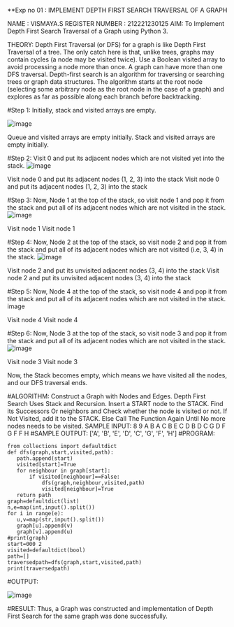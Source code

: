 **Exp no 01 : IMPLEMENT DEPTH FIRST SEARCH TRAVERSAL OF A GRAPH

NAME : VISMAYA.S
REGISTER NUMBER : 212221230125
AIM:
To Implement Depth First Search Traversal of a Graph using Python 3.

THEORY:
Depth First Traversal (or DFS) for a graph is like Depth First Traversal of a tree. The only catch here is that, unlike trees, graphs may contain cycles (a node may be visited twice). Use a Boolean visited array to avoid processing a node more than once. A graph can have more than one DFS traversal. Depth-first search is an algorithm for traversing or searching trees or graph data structures. The algorithm starts at the root node (selecting some arbitrary node as the root node in the case of a graph) and explores as far as possible along each branch before backtracking.

#Step 1:
Initially, stack and visited arrays are empty.

![image](https://github.com/VismayaNair/19AI405FUNDAMENTALSOFARTIFICIALINTELLIGENCE/assets/93427210/103d49a1-bdcb-4372-9ba8-7b7b5cc01915)


Queue and visited arrays are empty initially. Stack and visited arrays are empty initially.

#Step 2:
Visit 0 and put its adjacent nodes which are not visited yet into the stack. 
![image](https://github.com/VismayaNair/19AI405FUNDAMENTALSOFARTIFICIALINTELLIGENCE/assets/93427210/4c900e74-d8ef-4a45-b56c-39ec4561d34b)


Visit node 0 and put its adjacent nodes (1, 2, 3) into the stack Visit node 0 and put its adjacent nodes (1, 2, 3) into the stack

#Step 3:
Now, Node 1 at the top of the stack, so visit node 1 and pop it from the stack and put all of its adjacent nodes which are not visited in the stack. ![image](https://github.com/VismayaNair/19AI405FUNDAMENTALSOFARTIFICIALINTELLIGENCE/assets/93427210/633b2dfb-7d13-48e3-8e75-99d96dd2b108)


Visit node 1 Visit node 1

#Step 4:
Now, Node 2 at the top of the stack, so visit node 2 and pop it from the stack and put all of its adjacent nodes which are not visited (i.e, 3, 4) in the stack. ![image](https://github.com/VismayaNair/19AI405FUNDAMENTALSOFARTIFICIALINTELLIGENCE/assets/93427210/d26108ca-79f3-4703-809f-9819937d04df)


Visit node 2 and put its unvisited adjacent nodes (3, 4) into the stack Visit node 2 and put its unvisited adjacent nodes (3, 4) into the stack

#Step 5:
Now, Node 4 at the top of the stack, so visit node 4 and pop it from the stack and put all of its adjacent nodes which are not visited in the stack. image

Visit node 4 Visit node 4

#Step 6:
Now, Node 3 at the top of the stack, so visit node 3 and pop it from the stack and put all of its adjacent nodes which are not visited in the stack. ![image](https://github.com/VismayaNair/19AI405FUNDAMENTALSOFARTIFICIALINTELLIGENCE/assets/93427210/72ebb126-955b-4a22-bcdc-b0b2aa5fb82f)


Visit node 3 Visit node 3

Now, the Stack becomes empty, which means we have visited all the nodes, and our DFS traversal ends.

#ALGORITHM:
Construct a Graph with Nodes and Edges.
Depth First Search Uses Stack and Recursion.
Insert a START node to the STACK.
Find its Successors Or neighbors and Check whether the node is visited or not.
If Not Visited, add it to the STACK. Else Call The Function Again Until No more nodes needs to be visited.
SAMPLE INPUT:
8 9
A B
A C
B E
C D
B D
C G
D F
G F
F H
#SAMPLE OUTPUT:
['A', 'B', 'E', 'D', 'C', 'G', 'F', 'H']
#PROGRAM:
```
from collections import defaultdict
def dfs(graph,start,visited,path):
   path.append(start)
   visited[start]=True
   for neighbour in graph[start]:
       if visited[neighbour]==False:
           dfs(graph,neighbour,visited,path)
           visited[neighbour]=True
   return path
graph=defaultdict(list)
n,e=map(int,input().split())
for i in range(e):
   u,v=map(str,input().split())
   graph[u].append(v)
   graph[v].append(u)
#print(graph)
start=000 2
visited=defaultdict(bool)
path=[]
traversedpath=dfs(graph,start,visited,path)
print(traversedpath)
```
#OUTPUT:

![image](https://github.com/VismayaNair/19AI405FUNDAMENTALSOFARTIFICIALINTELLIGENCE/assets/93427210/3846b43c-5ebd-4826-bb1e-ff05eb94b59c)


#RESULT:
Thus, a Graph was constructed and implementation of Depth First Search for the same graph was done successfully.
